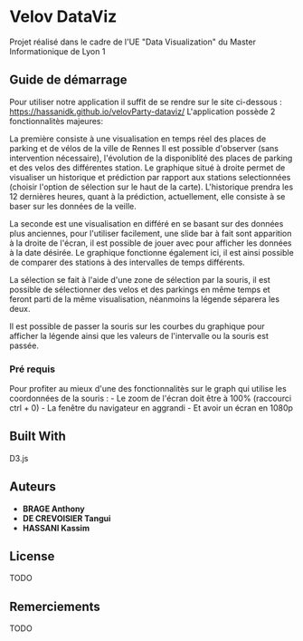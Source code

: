 # Velov DataViz

Projet réalisé dans le cadre de l'UE "Data Visualization" du Master Informationique de Lyon 1
## Guide de démarrage 
Pour utiliser notre application il suffit de se rendre sur le site ci-dessous :
https://hassanidk.github.io/velovParty-dataviz/
L'application possède 2 fonctionnalitès majeures:

La première consiste à une visualisation en temps réel des places de parking et de vélos de la ville de Rennes
Il est possible d'observer (sans intervention nécessaire), l'évolution de la disponiblité des places de parking et des velos des différentes station. Le graphique situé à droite permet de visualiser un historique et prédiction par rapport aux stations selectionnées (choisir l'option de sélection sur le haut de la carte). L'historique prendra les 12 dernières heures, quant à la prédiction, actuellement, elle consiste à se baser sur les données de la veille.

La seconde est une visualisation en différé en se basant sur des données plus anciennes, pour l'utiliser facilement, une slide bar à fait sont apparition à la droite de l'écran, il est possible de jouer avec pour afficher les données à la date désirée. Le graphique fonctionne également ici, il est ainsi possible de comparer des stations à des intervalles de temps différents.
  
La sélection se fait à l'aide d'une zone de sélection par la souris, il est possible de sélectionner des velos et des parkings en même temps et feront parti de la même visualisation, néanmoins la légende séparera les deux.

Il est possible de passer la souris sur les courbes du graphique pour afficher la légende ainsi que les valeurs de l'intervalle ou la souris est passée.


### Pré requis

Pour profiter au mieux d'une des fonctionnalitès sur le graph qui utilise les coordonnées de la souris :
	- Le zoom de l'écran doit être à 100% (raccourci ctrl + 0) 
	- La fenêtre du navigateur en aggrandi
	- Et avoir un écran en 1080p 


## Built With

D3.js

## Auteurs
* **BRAGE Anthony**
* **DE CREVOISIER Tangui**
* **HASSANI Kassim**


## License

TODO

## Remerciements

TODO

